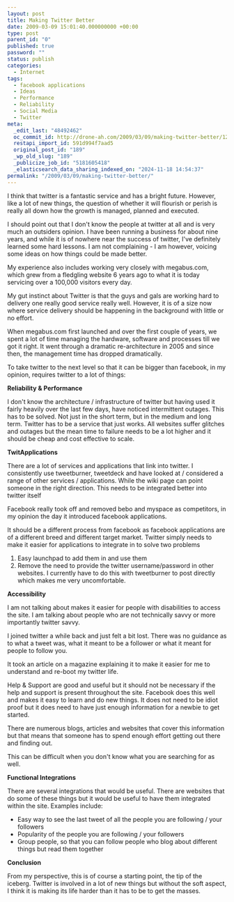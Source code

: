 ```yaml
---
layout: post
title: Making Twitter Better
date: 2009-03-09 15:01:40.000000000 +00:00
type: post
parent_id: "0"
published: true
password: ""
status: publish
categories:
  - Internet
tags:
  - facebook applications
  - Ideas
  - Performance
  - Reliability
  - Social Media
  - Twitter
meta:
  _edit_last: "48492462"
  oc_commit_id: http://drone-ah.com/2009/03/09/making-twitter-better/1236791943
  restapi_import_id: 591d994f7aad5
  original_post_id: "189"
  _wp_old_slug: "189"
  _publicize_job_id: "5181605418"
  _elasticsearch_data_sharing_indexed_on: "2024-11-18 14:54:37"
permalink: "/2009/03/09/making-twitter-better/"
---
```


I think that twitter is a fantastic service and has a bright future. However,
like a lot of new things, the question of whether it will flourish or perish is
really all down how the growth is managed, planned and executed.

I should point out that I don't know the people at twitter at all and is very
much an outsiders opinion. I have been running a business for about nine years,
and while it is of nowhere near the success of twitter, I've definitely learned
some hard lessons. I am not complaining - I am however, voicing some ideas on
how things could be made better.

My experience also includes working very closely with megabus.com, which grew
from a fledgling website 6 years ago to what it is today servicing over a
100,000 visitors every day.

My gut instinct about Twitter is that the guys and gals are working hard to
delivery one really good service really well. However, it is of a size now where
service delivery should be happening in the background with little or no effort.

<!-- more -->

When megabus.com first launched and over the first couple of years, we spent a
lot of time managing the hardware, software and processes till we got it right.
It went through a dramatic re-architecture in 2005 and since then, the
management time has dropped dramatically.

To take twitter to the next level so that it can be bigger than facebook, in my
opinion, requires twitter to a lot of things:

**Reliability & Performance**

I don't know the architecture / infrastructure of twitter but having used it
fairly heavily over the last few days, have noticed intermittent outages. This
has to be solved. Not just in the short term, but in the medium and long term.
Twitter has to be a service that just works. All websites suffer glitches and
outages but the mean time to failure needs to be a lot higher and it should be
cheap and cost effective to scale.

**TwitApplications**

There are a lot of services and applications that link into twitter. I
consistently use tweetburner, tweetdeck and have looked at / considered a range
of other services / applications. While the wiki page can point someone in the
right direction. This needs to be integrated better into twitter itself

Facebook really took off and removed bebo and myspace as competitors, in my
opinion the day it introduced facebook applications.

It should be a different process from facebook as facebook applications are of a
different breed and different target market. Twitter simply needs to make it
easier for applications to integrate in to solve two problems

1.  Easy launchpad to add them in and use them
2.  Remove the need to provide the twitter username/password in other websites.
    I currently have to do this with tweetburner to post directly which makes me
    very uncomfortable.

**Accessibility**

I am not talking about makes it easier for people with disabilities to access
the site. I am talking about people who are not technically savvy or more
importantly twitter savvy.

I joined twitter a while back and just felt a bit lost. There was no guidance as
to what a tweet was, what it meant to be a follower or what it meant for people
to follow you.

It took an article on a magazine explaining it to make it easier for me to
understand and re-boot my twitter life.

Help & Support are good and useful but it should not be necessary if the help
and support is present throughout the site. Facebook does this well and makes it
easy to learn and do new things. It does not need to be idiot proof but it does
need to have just enough information for a newbie to get started.

There are numerous blogs, articles and websites that cover this information but
that means that someone has to spend enough effort getting out there and finding
out.

This can be difficult when you don't know what you are searching for as well.

**Functional Integrations**

There are several integrations that would be useful. There are websites that do
some of these things but it would be useful to have them integrated within the
site. Examples include:

- Easy way to see the last tweet of all the people you are following / your
  followers
- Popularity of the people you are following / your followers
- Group people, so that you can follow people who blog about different things
  but read them together

**Conclusion**

From my perspective, this is of course a starting point, the tip of the iceberg.
Twitter is involved in a lot of new things but without the soft aspect, I think
it is making its life harder than it has to be to get the masses.
